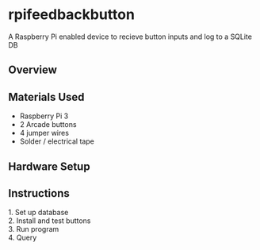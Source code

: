 # rpifeedbackbutton
A Raspberry Pi enabled device to recieve button inputs and log to a SQLite DB

<h2>Overview</h2>

<h2>Materials Used</h2>

<ul>
 <li>Raspberry Pi 3</li>
 <li>2 Arcade buttons</li>
 <li>4 jumper wires</li>
 <li>Solder / electrical tape</li>
</ul>

<h2>Hardware Setup</h2>
<h2>Instructions</h2>
1. Set up database
<br>
2. Install and test buttons
<br>
3. Run program
<br>
4. Query
